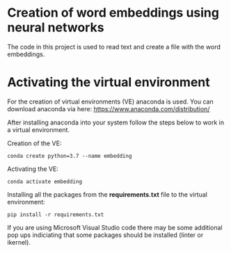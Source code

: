 # Creation of word embeddings using neural networks

The code in this project is used to read text and create a file with the word embeddings. 

# Activating the virtual environment

For the creation of virtual environments (VE) anaconda is used. You can download anaconda via here: 
https://www.anaconda.com/distribution/

After installing anaconda into your system follow the steps below to work in a virtual environment.

Creation of the VE:
```
conda create python=3.7 --name embedding
```

Activating the VE:
```
conda activate embedding
```

Installing all the packages from the **requirements.txt** file to the virtual environment:
```
pip install -r requirements.txt
```

If you are using Microsoft Visual Studio code there may be some additional pop ups indiciating that some packages should be installed (linter or ikernel). 
